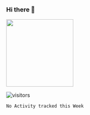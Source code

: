 ### Hi there 👋
<img height="180em" src="https://github-readme-stats.vercel.app/api?username=DoginUwU&show_icons=true&hide_border=true&&count_private=true&include_all_commits=true" />

![visitors](https://visitor-badge.glitch.me/badge?page_id=page.id)

<!--START_SECTION:waka-->
```text
No Activity tracked this Week
```
<!--END_SECTION:waka-->
